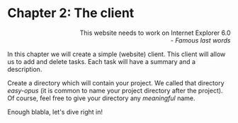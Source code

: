 # Chapter 2: The client

<div style="text-align: right"> This website needs to work on Internet Explorer 6.0 <br> <i> - Famous last words </i> </div>

In this chapter we will create a simple (website) client. This client will allow us to add and delete tasks. Each task will have a summary and a description.

Create a directory which will contain your project. We called that directory _easy-opus_ (it is common to name your project directory after the project). Of course, feel free to give your directory any _meaningful_ name.

Enough blabla, let's dive right in!
